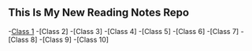 ## This Is My New Reading Notes Repo

-[Class 1](1_Set_up_your_accounts)
-[Class 2]
-[Class 3]
-[Class 4]
-[Class 5]
-[Class 6]
-[Class 7]
-[Class 8]
-[Class 9]
-[Class 10]
